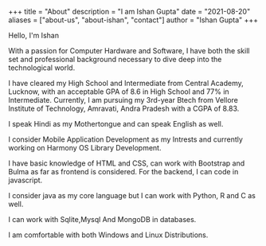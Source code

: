 +++
title = "About"
description = "I am Ishan Gupta"
date = "2021-08-20"
aliases = ["about-us", "about-ishan", "contact"]
author = "Ishan Gupta"
+++

Hello, I'm Ishan

With a passion for Computer Hardware and Software, I have both the skill set and professional background necessary to dive deep into the technological world.

I have cleared my High School and Intermediate from Central Academy, Lucknow, with an acceptable GPA of 8.6 in High School and 77% in Intermediate.
Currently, I am pursuing my 3rd-year Btech from Vellore Institute of Technology, Amravati, Andra Pradesh with a CGPA of 8.83.

I speak Hindi as my Mothertongue and can speak English as well.

I consider Mobile Application Development as my Intrests and currently working on Harmony OS Library Development.

I have basic knowledge of HTML and CSS, can work with Bootstrap and Bulma as far as frontend is considered. For the backend, I can code in javascript.

I consider java as my core language but I can work with Python, R and C as well.

I can work with Sqlite,Mysql And MongoDB in databases.

I am comfortable with both Windows and Linux Distributions.
